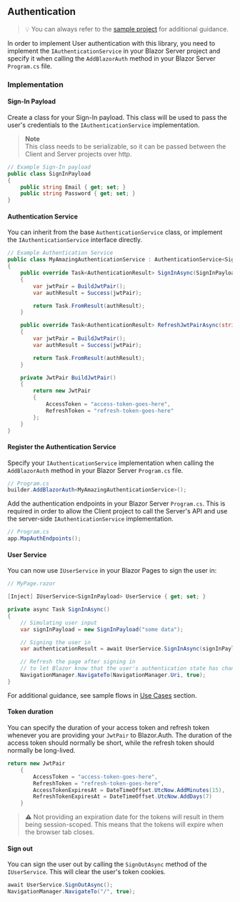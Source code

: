 ## Authentication

> 💡
> You can always refer to the [sample project](https://github.com/BitzArt/Blazor.Auth/tree/main/sample) for additional guidance.

In order to implement User authentication with this library, you need to implement the `IAuthenticationService` in your Blazor Server project and specify it when calling the `AddBlazorAuth` method in your Blazor Server `Program.cs` file.

### Implementation

#### Sign-In Payload

Create a class for your Sign-In payload. This class will be used to pass the user's credentials to the `IAuthenticationService` implementation.

> **Note**  
> This class needs to be serializable, so it can be passed between the Client and Server projects over http.

```csharp
// Example Sign-In payload
public class SignInPayload
{
    public string Email { get; set; }
    public string Password { get; set; }
}
```

#### Authentication Service

You can inherit from the base `AuthenticationService` class, or implement the `IAuthenticationService` interface directly.

```csharp
// Example Authentication Service
public class MyAmazingAuthenticationService : AuthenticationService<SignInPayload>
{
    public override Task<AuthenticationResult> SignInAsync(SignInPayload signInPayload, CancellationToken cancellationToken = default)
    {
        var jwtPair = BuildJwtPair();
        var authResult = Success(jwtPair);

        return Task.FromResult(authResult);
    }

    public override Task<AuthenticationResult> RefreshJwtPairAsync(string refreshToken, CancellationToken cancellationToken = default)
    {
        var jwtPair = BuildJwtPair();
        var authResult = Success(jwtPair);

        return Task.FromResult(authResult);
    }

    private JwtPair BuildJwtPair()
    {
        return new JwtPair
        {
            AccessToken = "access-token-goes-here",
            RefreshToken = "refresh-token-goes-here"
        };
    }
}
```

#### Register the Authentication Service

Specify your `IAuthenticationService` implementation when calling the `AddBlazorAuth` method in your Blazor Server `Program.cs` file.

```csharp
// Program.cs
builder.AddBlazorAuth<MyAmazingAuthenticationService>();
```

Add the authentication endpoints in your Blazor Server `Program.cs`. This is required in order to allow the Client project to call the Server's API and use the server-side `IAuthenticationService` implementation.

```csharp
// Program.cs
app.MapAuthEndpoints();
```

#### User Service

You can now use `IUserService` in your Blazor Pages to sign the user in:

```csharp
// MyPage.razor

[Inject] IUserService<SignInPayload> UserService { get; set; }

private async Task SignInAsync()
{
    // Simulating user input
    var signInPayload = new SignInPayload("some data");

    // Signing the user in
    var authenticationResult = await UserService.SignInAsync(signInPayload);

    // Refresh the page after signing in
    // to let Blazor know that the user's authentication state has changed
    NavigationManager.NavigateTo(NavigationManager.Uri, true);
}
```

For additional guidance, see sample flows in [Use Cases](04.use-cases.md) section.

#### Token duration

You can specify the duration of your access token and refresh token whenever you are providing your `JwtPair` to Blazor.Auth. The duration of the access token should normally be short, while the refresh token should normally be long-lived.

```csharp
return new JwtPair
    {
        AccessToken = "access-token-goes-here",
        RefreshToken = "refresh-token-goes-here",
        AccessTokenExpiresAt = DateTimeOffset.UtcNow.AddMinutes(15),
        RefreshTokenExpiresAt = DateTimeOffset.UtcNow.AddDays(7)
    }
```

> ⚠️
> Not providing an expiration date for the tokens will result in them being session-scoped. This means that the tokens will expire when the browser tab closes.

#### Sign out

You can sign the user out by calling the `SignOutAsync` method of the `IUserService`. This will clear the user's token cookies.

```csharp
await UserService.SignOutAsync();
NavigationManager.NavigateTo("/", true);
```

